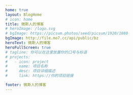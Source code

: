 ```yaml
---
home: true
layout: BlogHome
# icon: home
title: 微斯人的博客
# heroImage: /logo.svg
# bgImage: https://picsum.photos/seed/picsum/1920/1080
bgImage: http://file.mo7.cc/api/public/bz
heroText: 微斯人的博客
heroFullScreen: true
# tagline: 你可以在这里放置你的口号与标语
# projects:
#   - icon: project
#     name: 项目名称
#     desc: 项目详细描述
#     link: https://你的项目链接

footer: 微斯人的博客
---
```

